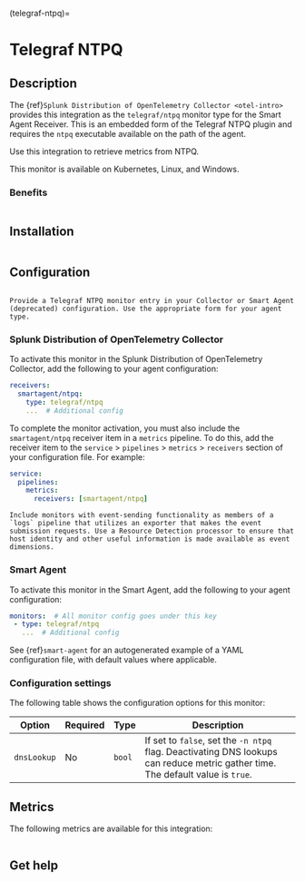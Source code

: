 (telegraf-ntpq)=

# Telegraf NTPQ
<meta name="description" content="Use this Splunk Observability Cloud integration for the Telegraf NTPQ monitor. See benefits, install, configuration, and metrics">

## Description

The {ref}`Splunk Distribution of OpenTelemetry Collector <otel-intro>` provides this integration as the `telegraf/ntpq` monitor type for the Smart Agent Receiver. This is an embedded form of the Telegraf NTPQ plugin and requires the `ntpq` executable available on the path of the agent.

Use this integration to retrieve metrics from NTPQ.

This monitor is available on Kubernetes, Linux, and Windows.

### Benefits

```{include} /_includes/benefits.md
```

##  Installation

```{include} /_includes/collector-installation.md
```

## Configuration

```{include} /_includes/configuration.md
```

```{note}
Provide a Telegraf NTPQ monitor entry in your Collector or Smart Agent (deprecated) configuration. Use the appropriate form for your agent type.
```

### Splunk Distribution of OpenTelemetry Collector

To activate this monitor in the Splunk Distribution of OpenTelemetry Collector, add the following to your agent configuration:

```yaml
receivers:
  smartagent/ntpq:
    type: telegraf/ntpq
    ...  # Additional config
```

To complete the monitor activation, you must also include the `smartagent/ntpq` receiver item in a `metrics` pipeline. To do this, add the receiver item to the `service` > `pipelines` > `metrics` > `receivers` section of your configuration file. For example:

```yaml
service:
  pipelines:
    metrics:
      receivers: [smartagent/ntpq]
```

```{note}
Include monitors with event-sending functionality as members of a `logs` pipeline that utilizes an exporter that makes the event submission requests. Use a Resource Detection processor to ensure that host identity and other useful information is made available as event dimensions.
```

### Smart Agent
To activate this monitor in the Smart Agent, add the following to your agent configuration:

```yaml
monitors:  # All monitor config goes under this key
 - type: telegraf/ntpq
   ...  # Additional config
```

See {ref}`smart-agent` for an autogenerated example of a YAML configuration file, with default values where applicable.

### Configuration settings

The following table shows the configuration options for this monitor:

| Option | Required | Type | Description |
| --- | --- | --- | --- |
| `dnsLookup` | No | `bool` | If set to `false`, set the `-n ntpq` flag. Deactivating DNS lookups can reduce metric gather time. The default value is `true`. |

## Metrics
The following metrics are available for this integration:

<div class="metrics-yaml" url="https://raw.githubusercontent.com/signalfx/signalfx-agent/main/pkg/monitors/telegraf/monitors/ntpq/metadata.yaml"></div>

```{include} /_includes/metric-defs.md
```

## Get help

```{include} /_includes/troubleshooting.md
```
